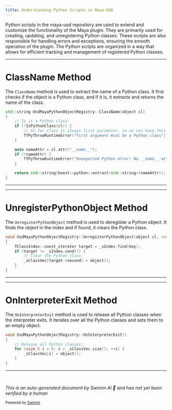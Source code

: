 ```yaml
---
title: Understanding Python Scripts in Maya-USD
---
```


Python scripts in the maya-usd repository are used to extend and customize the functionality of the Maya plugin. They are primarily used for creating, updating, and unregistering Python classes. These scripts are also responsible for handling errors and exceptions, ensuring the smooth operation of the plugin. The Python scripts are organized in a way that allows for efficient tracking and management of registered Python classes.

<SwmSnippet path="/lib/mayaUsd/python/pythonObjectRegistry.cpp" line="72">

---

# ClassName Method

The `ClassName` method is used to extract the name of a Python class. It first checks if the object is a Python class, and if it is, it extracts and returns the name of the class.

```c++
std::string UsdMayaPythonObjectRegistry::ClassName(object cl)
{
    // Is it a Python class:
    if (!IsPythonClass(cl)) {
        // So far class is always first parameter, so we can have this check be here.
        TfPyThrowRuntimeError("First argument must be a Python class");
    }

    auto nameAttr = cl.attr("__name__");
    if (!nameAttr) {
        TfPyThrowRuntimeError("Unexpected Python error: No __name__ attribute");
    }

    return std::string(boost::python::extract<std::string>(nameAttr));
}
```

---

</SwmSnippet>

<SwmSnippet path="/lib/mayaUsd/python/pythonObjectRegistry.cpp" line="49">

---

# UnregisterPythonObject Method

The `UnregisterPythonObject` method is used to deregister a Python object. It finds the object in the index and if found, it clears the Python class.

```c++
void UsdMayaPythonObjectRegistry::UnregisterPythonObject(object cl, const std::string& key)
{
    TClassIndex::const_iterator target = _sIndex.find(key);
    if (target != _sIndex.cend()) {
        // Clear the Python class:
        _sClassVec[target->second] = object();
    }
}
```

---

</SwmSnippet>

<SwmSnippet path="/lib/mayaUsd/python/pythonObjectRegistry.cpp" line="100">

---

# OnInterpreterExit Method

The `OnInterpreterExit` method is used to release all Python classes when the interpreter exits. It iterates over all the Python classes and sets them to an empty object.

```c++
void UsdMayaPythonObjectRegistry::OnInterpreterExit()
{
    // Release all Python classes:
    for (size_t i = 0; i < _sClassVec.size(); ++i) {
        _sClassVec[i] = object();
    }
}
```

---

</SwmSnippet>

&nbsp;

_This is an auto-generated document by Swimm AI 🌊 and has not yet been verified by a human_

<SwmMeta version="3.0.0" repo-id="Z2l0aHViJTNBJTNBbWF5YS11c2QlM0ElM0FnaWxhZG5hdm90" repo-name="maya-usd"><sup>Powered by [Swimm](/)</sup></SwmMeta>
